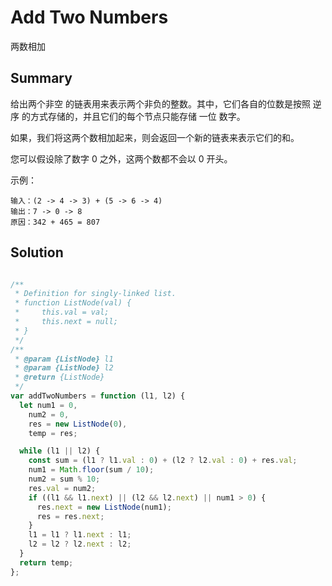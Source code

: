# Add Two Numbers

两数相加

## Summary

给出两个非空 的链表用来表示两个非负的整数。其中，它们各自的位数是按照   逆序   的方式存储的，并且它们的每个节点只能存储   一位   数字。

如果，我们将这两个数相加起来，则会返回一个新的链表来表示它们的和。

您可以假设除了数字 0 之外，这两个数都不会以 0  开头。

示例：

```
输入：(2 -> 4 -> 3) + (5 -> 6 -> 4)
输出：7 -> 0 -> 8
原因：342 + 465 = 807

```

## Solution

```js

/**
 * Definition for singly-linked list.
 * function ListNode(val) {
 *     this.val = val;
 *     this.next = null;
 * }
 */
/**
 * @param {ListNode} l1
 * @param {ListNode} l2
 * @return {ListNode}
 */
var addTwoNumbers = function (l1, l2) {
  let num1 = 0,
    num2 = 0,
    res = new ListNode(0),
    temp = res;

  while (l1 || l2) {
    const sum = (l1 ? l1.val : 0) + (l2 ? l2.val : 0) + res.val;
    num1 = Math.floor(sum / 10);
    num2 = sum % 10;
    res.val = num2;
    if ((l1 && l1.next) || (l2 && l2.next) || num1 > 0) {
      res.next = new ListNode(num1);
      res = res.next;
    }
    l1 = l1 ? l1.next : l1;
    l2 = l2 ? l2.next : l2;
  }
  return temp;
};

```